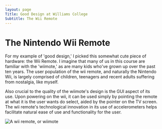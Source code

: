 ```yaml
---
layout: page
Title: Good Design at Williams College
Subtitle: The Wii Remote
---
```

# The Nintendo Wii Remote

For my example of 'good design,' I picked this somewhat cute piece of hardware: the Wii Remote. I imagine that many of us in this course are familiar with the 'wiimote,' as are many kids who've grown up over the past ten years. The user population of the wii remote, and naturally the Nintendo Wii, is largely comprised of children, teenagers and recent adults suffering from nostalgia, like myself. 



Also crucial to the quality of the wiimote's design is the GUI aspect of its use. Upon powering on the wii, it can be used simply by pointing the remote at what it is the user wants do select, aided by the pointer on the TV screen. The wii remote's technological innovation in its use of accelerometers helps facilitate natural ease of use and functionality for the user. 

![A wii remote, or wiimote](https://drive.google.com/file/d/1GK1Buc2wk5dcEuEnVeDOVDKNOFlI3XBM/view?usp=sharing)



